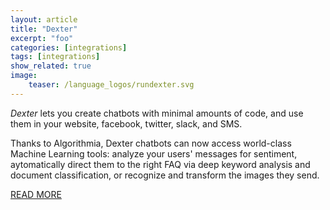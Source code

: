 ```yaml
---
layout: article
title: "Dexter"
excerpt: "foo"
categories: [integrations]
tags: [integrations]
show_related: true
image:
    teaser: /language_logos/rundexter.svg
---
```


*Dexter* lets you create chatbots with minimal amounts of code, and use them in your website, facebook, twitter, slack, and SMS.

Thanks to Algorithmia, Dexter chatbots can now access world-class Machine Learning tools: analyze your users' messages for sentiment, aytomatically direct them to the right FAQ via deep keyword analysis and document classification, or recognize and transform the images they send.

<a href="https://blog.algorithmia.com/building-an-emotionally-aware-chatbot/" class="btn btn-default btn-primary"><i class="fa fa-book" aria-hidden="true"></i> READ MORE</a>
<!-- <a href="{{ repository }}" class="btn btn-default btn-primary"><i class="fa fa-github" aria-hidden="true"></i> FORK</a> -->
